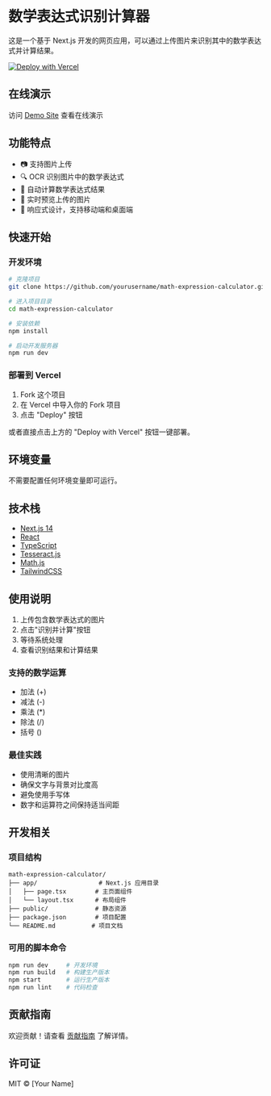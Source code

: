 # 数学表达式识别计算器

这是一个基于 Next.js 开发的网页应用，可以通过上传图片来识别其中的数学表达式并计算结果。

[![Deploy with Vercel](https://vercel.com/button)](https://vercel.com/new/clone?repository-url=https://github.com/yourusername/math-expression-calculator)

## 在线演示

访问 [Demo Site](https://math-expression-calculator.vercel.app) 查看在线演示

## 功能特点

- 📷 支持图片上传
- 🔍 OCR 识别图片中的数学表达式
- 🧮 自动计算数学表达式结果
- 👀 实时预览上传的图片
- 📱 响应式设计，支持移动端和桌面端

## 快速开始

### 开发环境

```bash
# 克隆项目
git clone https://github.com/yourusername/math-expression-calculator.git

# 进入项目目录
cd math-expression-calculator

# 安装依赖
npm install

# 启动开发服务器
npm run dev
```

### 部署到 Vercel

1. Fork 这个项目
2. 在 Vercel 中导入你的 Fork 项目
3. 点击 "Deploy" 按钮

或者直接点击上方的 "Deploy with Vercel" 按钮一键部署。

## 环境变量

不需要配置任何环境变量即可运行。

## 技术栈

- [Next.js 14](https://nextjs.org/)
- [React](https://reactjs.org/)
- [TypeScript](https://www.typescriptlang.org/)
- [Tesseract.js](https://tesseract.projectnaptha.com/)
- [Math.js](https://mathjs.org/)
- [TailwindCSS](https://tailwindcss.com/)

## 使用说明

1. 上传包含数学表达式的图片
2. 点击"识别并计算"按钮
3. 等待系统处理
4. 查看识别结果和计算结果

### 支持的数学运算

- 加法 (+)
- 减法 (-)
- 乘法 (*)
- 除法 (/)
- 括号 ()

### 最佳实践

- 使用清晰的图片
- 确保文字与背景对比度高
- 避免使用手写体
- 数字和运算符之间保持适当间距

## 开发相关

### 项目结构

```
math-expression-calculator/
├── app/                 # Next.js 应用目录
│   ├── page.tsx        # 主页面组件
│   └── layout.tsx      # 布局组件
├── public/             # 静态资源
├── package.json        # 项目配置
└── README.md          # 项目文档
```

### 可用的脚本命令

```bash
npm run dev     # 开发环境
npm run build   # 构建生产版本
npm start       # 运行生产版本
npm run lint    # 代码检查
```

## 贡献指南

欢迎贡献！请查看 [贡献指南](CONTRIBUTING.md) 了解详情。

## 许可证

MIT © [Your Name]
